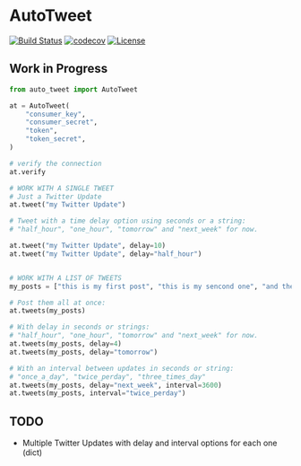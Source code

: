 # AutoTweet

[![Build Status](https://travis-ci.org/wilfredinni/auto-tweet.svg?branch=master)](https://travis-ci.org/wilfredinni/auto-tweet)
[![codecov](https://codecov.io/gh/wilfredinni/auto-tweet/branch/master/graph/badge.svg)](https://codecov.io/gh/wilfredinni/auto-tweet)
[![License](https://img.shields.io/badge/License-Apache%202.0-blue.svg)](https://opensource.org/licenses/Apache-2.0)

## Work in Progress

```python
from auto_tweet import AutoTweet

at = AutoTweet(
    "consumer_key",
    "consumer_secret",
    "token",
    "token_secret",
)

# verify the connection
at.verify

# WORK WITH A SINGLE TWEET
# Just a Twitter Update
at.tweet("my Twitter Update")

# Tweet with a time delay option using seconds or a string:
# "half_hour", "one_hour", "tomorrow" and "next_week" for now.

at.tweet("my Twitter Update", delay=10)
at.tweet("my Twitter Update", delay="half_hour")


# WORK WITH A LIST OF TWEETS
my_posts = ["this is my first post", "this is my sencond one", "and the last one"]

# Post them all at once:
at.tweets(my_posts)

# With delay in seconds or strings:
# "half_hour", "one_hour", "tomorrow" and "next_week" for now.
at.tweets(my_posts, delay=4)
at.tweets(my_posts, delay="tomorrow")

# With an interval between updates in seconds or string:
# "once_a_day", "twice_perday", "three_times_day"
at.tweets(my_posts, delay="next_week", interval=3600)
at.tweets(my_posts, interval="twice_perday")
```

## TODO

- Multiple Twitter Updates with delay and interval options for each one (dict)
